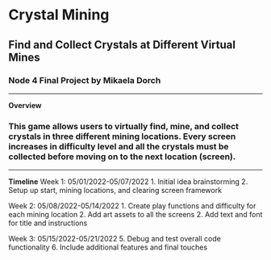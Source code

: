 # Crystal Mining

## Find and Collect Crystals at Different Virtual Mines

### Node 4 Final Project by Mikaela Dorch

* * *

**Overview**

### This game allows users to virtually find, mine, and collect crystals in three different mining locations. Every screen increases in difficulty level and all the crystals must be collected before moving on to the next location (screen).

* * *

**Timeline**
Week 1: 05/01/2022-05/07/2022
1\. Initial idea brainstorming
2\. Setup up start, mining locations, and clearing screen framework

Week 2: 05/08/2022-05/14/2022
1\. Create play functions and difficulty for each mining location
2\. Add art assets to all the screens
2\. Add text and font for title and instructions

Week 3: 05/15/2022-05/21/2022
5\. Debug and test overall code functionality
6\. Include additional features and final touches
